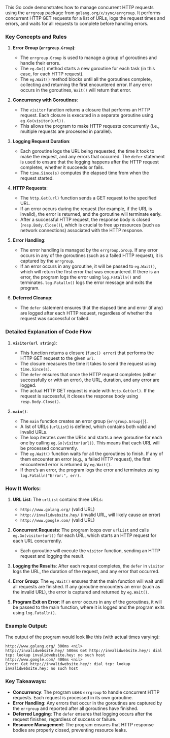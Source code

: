 This Go code demonstrates how to manage concurrent HTTP requests using the `errgroup` package from `golang.org/x/sync/errgroup`. It performs concurrent HTTP GET requests for a list of URLs, logs the request times and errors, and waits for all requests to complete before handling errors.

### Key Concepts and Rules

1. **Error Group (`errgroup.Group`)**:
   - The `errgroup.Group` is used to manage a group of goroutines and handle their errors.
   - The `eg.Go()` method starts a new goroutine for each task (in this case, for each HTTP request).
   - The `eg.Wait()` method blocks until all the goroutines complete, collecting and returning the first encountered error. If any error occurs in the goroutines, `Wait()` will return that error.

2. **Concurrency with Goroutines**:
   - The `visitor` function returns a closure that performs an HTTP request. Each closure is executed in a separate goroutine using `eg.Go(visitor(url))`.
   - This allows the program to make HTTP requests concurrently (i.e., multiple requests are processed in parallel).

3. **Logging Request Duration**:
   - Each goroutine logs the URL being requested, the time it took to make the request, and any errors that occurred. The `defer` statement is used to ensure that the logging happens after the HTTP request completes, whether it succeeds or fails.
   - The `time.Since(s)` computes the elapsed time from when the request started.

4. **HTTP Requests**:
   - The `http.Get(url)` function sends a GET request to the specified URL.
   - If an error occurs during the request (for example, if the URL is invalid), the error is returned, and the goroutine will terminate early.
   - After a successful HTTP request, the response body is closed (`resp.Body.Close()`), which is crucial to free up resources (such as network connections) associated with the HTTP response.

5. **Error Handling**:
   - The error handling is managed by the `errgroup.Group`. If any error occurs in any of the goroutines (such as a failed HTTP request), it is captured by the `errgroup`.
   - If an error occurs in any goroutine, it will be passed to `eg.Wait()`, which will return the first error that was encountered. If there is an error, the program logs the error using `log.Fatalln()` and terminates. `log.Fatalln()` logs the error message and exits the program.

6. **Deferred Cleanup**:
   - The `defer` statement ensures that the elapsed time and error (if any) are logged after each HTTP request, regardless of whether the request was successful or failed.

### Detailed Explanation of Code Flow

1. **`visitor(url string)`**:
   - This function returns a closure (`func() error`) that performs the HTTP GET request to the given `url`.
   - The closure measures the time it takes to send the request using `time.Since(s)`.
   - The `defer` ensures that once the HTTP request completes (either successfully or with an error), the URL, duration, and any error are logged.
   - The actual HTTP GET request is made with `http.Get(url)`. If the request is successful, it closes the response body using `resp.Body.Close()`.

2. **`main()`**:
   - The `main` function creates an error group (`errgroup.Group{}`).
   - A list of URLs (`urlList`) is defined, which contains both valid and invalid URLs.
   - The loop iterates over the URLs and starts a new goroutine for each one by calling `eg.Go(visitor(url))`. This means that each URL will be processed concurrently.
   - The `eg.Wait()` function waits for all the goroutines to finish. If any of them encounter an error (e.g., a failed HTTP request), the first encountered error is returned by `eg.Wait()`.
   - If there’s an error, the program logs the error and terminates using `log.Fatalln("Error:", err)`.

### How It Works:
1. **URL List**:
   The `urlList` contains three URLs:
   - `http://www.golang.org/` (valid URL)
   - `http://invalidwebsite.hey/` (invalid URL, will likely cause an error)
   - `http://www.google.com/` (valid URL)

2. **Concurrent Requests**:
   The program loops over `urlList` and calls `eg.Go(visitor(url))` for each URL, which starts an HTTP request for each URL concurrently.
   - Each goroutine will execute the `visitor` function, sending an HTTP request and logging the result.

3. **Logging the Results**:
   After each request completes, the `defer` in `visitor` logs the URL, the duration of the request, and any error that occurred.

4. **Error Group**:
   The `eg.Wait()` ensures that the main function will wait until all requests are finished. If any goroutine encounters an error (such as the invalid URL), the error is captured and returned by `eg.Wait()`.

5. **Program Exit on Error**:
   If an error occurs in any of the goroutines, it will be passed to the main function, where it is logged and the program exits using `log.Fatalln()`.

### Example Output:

The output of the program would look like this (with actual times varying):

```
http://www.golang.org/ 300ms <nil>
http://invalidwebsite.hey/ 500ms Get http://invalidwebsite.hey/: dial tcp: lookup invalidwebsite.hey: no such host
http://www.google.com/ 400ms <nil>
Error: Get http://invalidwebsite.hey/: dial tcp: lookup invalidwebsite.hey: no such host
```

### Key Takeaways:

- **Concurrency**: The program uses `errgroup` to handle concurrent HTTP requests. Each request is processed in its own goroutine.
- **Error Handling**: Any errors that occur in the goroutines are captured by the `errgroup` and reported after all goroutines have finished.
- **Deferred Logging**: The `defer` ensures that logging occurs after the request finishes, regardless of success or failure.
- **Resource Management**: The program ensures that HTTP response bodies are properly closed, preventing resource leaks.